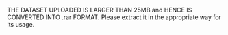 THE DATASET UPLOADED IS LARGER THAN 25MB and HENCE IS CONVERTED INTO .rar FORMAT.
Please extract it in the appropriate way for its usage.
